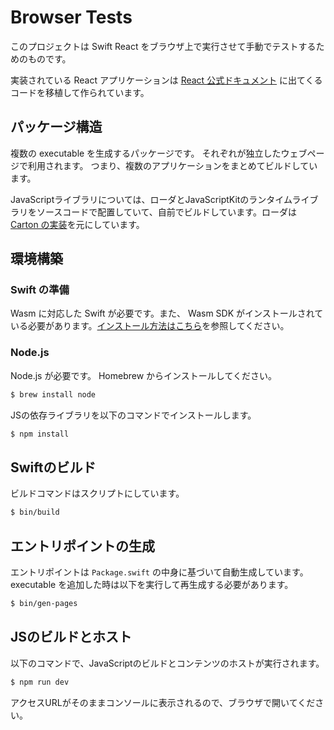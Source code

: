 # Browser Tests

このプロジェクトは Swift React をブラウザ上で実行させて手動でテストするためのものです。

実装されている React アプリケーションは [React 公式ドキュメント](https://ja.react.dev/learn) に出てくるコードを移植して作られています。

## パッケージ構造

複数の executable を生成するパッケージです。
それぞれが独立したウェブページで利用されます。
つまり、複数のアプリケーションをまとめてビルドしています。

JavaScriptライブラリについては、ローダとJavaScriptKitのランタイムライブラリをソースコードで配置していて、自前でビルドしています。ローダは [Carton の実装](https://github.com/swiftwasm/carton/tree/main/entrypoint)を元にしています。

## 環境構築

### Swift の準備

Wasm に対応した Swift が必要です。また、 Wasm SDK がインストールされている必要があります。[インストール方法はこちら](../docs/configure.ja.md)を参照してください。

### Node.js 

Node.js が必要です。 Homebrew からインストールしてください。

```sh
$ brew install node
```

JSの依存ライブラリを以下のコマンドでインストールします。

```sh
$ npm install
```

## Swiftのビルド

ビルドコマンドはスクリプトにしています。

```sh
$ bin/build
```

## エントリポイントの生成

エントリポイントは `Package.swift` の中身に基づいて自動生成しています。
executable を追加した時は以下を実行して再生成する必要があります。

```sh
$ bin/gen-pages
```

## JSのビルドとホスト

以下のコマンドで、JavaScriptのビルドとコンテンツのホストが実行されます。

```sh
$ npm run dev
```

アクセスURLがそのままコンソールに表示されるので、ブラウザで開いてください。
